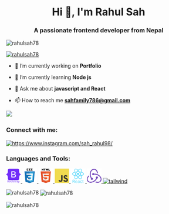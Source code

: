 <h1 align="center">Hi 👋, I'm Rahul Sah</h1>
<h3 align="center">A passionate frontend developer from Nepal</h3>

<p align="left"> <img src="https://komarev.com/ghpvc/?username=rahulsah78&label=Profile%20views&color=0e75b6&style=flat" alt="rahulsah78" /> </p>

<p align="left"> <a href="https://github.com/ryo-ma/github-profile-trophy"><img src="https://github-profile-trophy.vercel.app/?username=rahulsah78" alt="rahulsah78" /></a> </p>

- 🔭 I’m currently working on **Portfolio**

- 🌱 I’m currently learning **Node js**

- 💬 Ask me about **javascript and React**

- 📫 How to reach me **sahfamily786@gmail.com**
<img src="https://camo.githubusercontent.com/24c6287be76c155a12345cb131d1379589070ec28c94088f4582f19d3a1865e9/68747470733a2f2f6d69726f2e6d656469756d2e636f6d2f76322f726573697a653a6669743a313237322f312a5a53566d57476363317765454e6230536861775778772e676966" />
<h3 align="left">Connect with me:</h3>
<p align="left">
<a href="https://instagram.com/https://www.instagram.com/sah_rahul98/" target="blank"><img align="center" src="https://raw.githubusercontent.com/rahuldkjain/github-profile-readme-generator/master/src/images/icons/Social/instagram.svg" alt="https://www.instagram.com/sah_rahul98/" height="30" width="40" /></a>
</p>

<h3 align="left">Languages and Tools:</h3>
<p align="left"> <a href="https://getbootstrap.com" target="_blank" rel="noreferrer"> <img src="https://raw.githubusercontent.com/devicons/devicon/master/icons/bootstrap/bootstrap-plain-wordmark.svg" alt="bootstrap" width="40" height="40"/> </a> <a href="https://www.w3schools.com/css/" target="_blank" rel="noreferrer"> <img src="https://raw.githubusercontent.com/devicons/devicon/master/icons/css3/css3-original-wordmark.svg" alt="css3" width="40" height="40"/> </a> <a href="https://www.w3.org/html/" target="_blank" rel="noreferrer"> <img src="https://raw.githubusercontent.com/devicons/devicon/master/icons/html5/html5-original-wordmark.svg" alt="html5" width="40" height="40"/> </a> <a href="https://developer.mozilla.org/en-US/docs/Web/JavaScript" target="_blank" rel="noreferrer"> <img src="https://raw.githubusercontent.com/devicons/devicon/master/icons/javascript/javascript-original.svg" alt="javascript" width="40" height="40"/> </a> <a href="https://reactjs.org/" target="_blank" rel="noreferrer"> <img src="https://raw.githubusercontent.com/devicons/devicon/master/icons/react/react-original-wordmark.svg" alt="react" width="40" height="40"/> </a> <a href="https://redux.js.org" target="_blank" rel="noreferrer"> <img src="https://raw.githubusercontent.com/devicons/devicon/master/icons/redux/redux-original.svg" alt="redux" width="40" height="40"/> </a> <a href="https://tailwindcss.com/" target="_blank" rel="noreferrer"> <img src="https://www.vectorlogo.zone/logos/tailwindcss/tailwindcss-icon.svg" alt="tailwind" width="40" height="40"/> </a> </p>

<p><img align="left" src="https://github-readme-stats.vercel.app/api/top-langs?username=rahulsah78&show_icons=true&locale=en&layout=compact" alt="rahulsah78" /></p>

<p>&nbsp;<img align="center" src="https://github-readme-stats.vercel.app/api?username=rahulsah78&show_icons=true&locale=en" alt="rahulsah78" /></p>

<p><img align="center" src="https://github-readme-streak-stats.herokuapp.com/?user=rahulsah78&" alt="rahulsah78" /></p>
